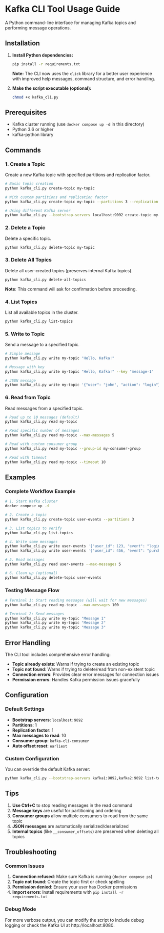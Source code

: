 # Kafka CLI Tool Usage Guide

A Python command-line interface for managing Kafka topics and performing message operations.

## Installation

1. **Install Python dependencies:**
   ```bash
   pip install -r requirements.txt
   ```
   
   **Note:** The CLI now uses the `click` library for a better user experience with improved help messages, command structure, and error handling.

2. **Make the script executable (optional):**
   ```bash
   chmod +x kafka_cli.py
   ```

## Prerequisites

- Kafka cluster running (use `docker compose up -d` in this directory)
- Python 3.6 or higher
- kafka-python library

## Commands

### 1. Create a Topic

Create a new Kafka topic with specified partitions and replication factor.

```bash
# Basic topic creation
python kafka_cli.py create-topic my-topic

# With custom partitions and replication factor
python kafka_cli.py create-topic my-topic --partitions 3 --replication-factor 1

# Using different Kafka server
python kafka_cli.py --bootstrap-servers localhost:9092 create-topic my-topic
```

### 2. Delete a Topic

Delete a specific topic.

```bash
python kafka_cli.py delete-topic my-topic
```

### 3. Delete All Topics

Delete all user-created topics (preserves internal Kafka topics).

```bash
python kafka_cli.py delete-all-topics
```

**Note:** This command will ask for confirmation before proceeding.

### 4. List Topics

List all available topics in the cluster.

```bash
python kafka_cli.py list-topics
```

### 5. Write to Topic

Send a message to a specified topic.

```bash
# Simple message
python kafka_cli.py write my-topic "Hello, Kafka!"

# Message with key
python kafka_cli.py write my-topic "Hello, Kafka!" --key "message-1"

# JSON message
python kafka_cli.py write my-topic '{"user": "john", "action": "login"}' --key "user-john"
```

### 6. Read from Topic

Read messages from a specified topic.

```bash
# Read up to 10 messages (default)
python kafka_cli.py read my-topic

# Read specific number of messages
python kafka_cli.py read my-topic --max-messages 5

# Read with custom consumer group
python kafka_cli.py read my-topic --group-id my-consumer-group

# Read with timeout
python kafka_cli.py read my-topic --timeout 10
```

## Examples

### Complete Workflow Example

```bash
# 1. Start Kafka cluster
docker compose up -d

# 2. Create a topic
python kafka_cli.py create-topic user-events --partitions 3

# 3. List topics to verify
python kafka_cli.py list-topics

# 4. Write some messages
python kafka_cli.py write user-events '{"user_id": 123, "event": "login"}' --key "user-123"
python kafka_cli.py write user-events '{"user_id": 456, "event": "purchase"}' --key "user-456"

# 5. Read messages
python kafka_cli.py read user-events --max-messages 5

# 6. Clean up (optional)
python kafka_cli.py delete-topic user-events
```

### Testing Message Flow

```bash
# Terminal 1: Start reading messages (will wait for new messages)
python kafka_cli.py read my-topic --max-messages 100

# Terminal 2: Send messages
python kafka_cli.py write my-topic "Message 1"
python kafka_cli.py write my-topic "Message 2"
python kafka_cli.py write my-topic "Message 3"
```

## Error Handling

The CLI tool includes comprehensive error handling:

- **Topic already exists**: Warns if trying to create an existing topic
- **Topic not found**: Warns if trying to delete/read from non-existent topic
- **Connection errors**: Provides clear error messages for connection issues
- **Permission errors**: Handles Kafka permission issues gracefully

## Configuration

### Default Settings

- **Bootstrap servers**: `localhost:9092`
- **Partitions**: 1
- **Replication factor**: 1
- **Max messages to read**: 10
- **Consumer group**: `kafka-cli-consumer`
- **Auto offset reset**: `earliest`

### Custom Configuration

You can override the default Kafka server:

```bash
python kafka_cli.py --bootstrap-servers kafka1:9092,kafka2:9092 list-topics
```

## Tips

1. **Use Ctrl+C** to stop reading messages in the read command
2. **Message keys** are useful for partitioning and ordering
3. **Consumer groups** allow multiple consumers to read from the same topic
4. **JSON messages** are automatically serialized/deserialized
5. **Internal topics** (like `__consumer_offsets`) are preserved when deleting all topics

## Troubleshooting

### Common Issues

1. **Connection refused**: Make sure Kafka is running (`docker compose ps`)
2. **Topic not found**: Create the topic first or check spelling
3. **Permission denied**: Ensure your user has Docker permissions
4. **Import errors**: Install requirements with `pip install -r requirements.txt`

### Debug Mode

For more verbose output, you can modify the script to include debug logging or check the Kafka UI at http://localhost:8080.
